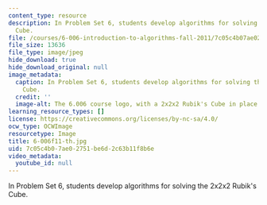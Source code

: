 ```yaml
---
content_type: resource
description: In Problem Set 6, students develop algorithms for solving the 2x2x2 Rubik's
  Cube.
file: /courses/6-006-introduction-to-algorithms-fall-2011/7c05c4b07ae02751be6d2c63b11f8b6e_6-006f11-th.jpg
file_size: 13636
file_type: image/jpeg
hide_download: true
hide_download_original: null
image_metadata:
  caption: In Problem Set 6, students develop algorithms for solving the 2x2x2 Rubik's
    Cube.
  credit: ''
  image-alt: The 6.006 course logo, with a 2x2x2 Rubik's Cube in place of each zero.
learning_resource_types: []
license: https://creativecommons.org/licenses/by-nc-sa/4.0/
ocw_type: OCWImage
resourcetype: Image
title: 6-006f11-th.jpg
uid: 7c05c4b0-7ae0-2751-be6d-2c63b11f8b6e
video_metadata:
  youtube_id: null
---
```

In Problem Set 6, students develop algorithms for solving the 2x2x2 Rubik's Cube.